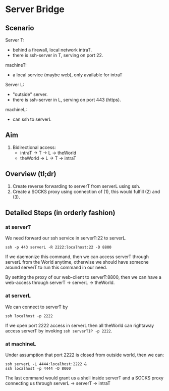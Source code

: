 Server Bridge
=============

Scenario
--------

Server T:
* behind a firewall, local network intraT.
* there is ssh-server in T, serving on port 22.

machineT:
* a local service (maybe web), only available for intraT

Server L:
* "outside" server.
* there is ssh-server in L, serving on port 443 (https).

machineL:
* can ssh to serverL




Aim
---

1. Bidirectional access:
   * intraT -> T -> L -> theWorld
   * theWorld -> L -> T -> intraT

Overview (tl;dr)
----------------

1. Create reverse forwarding to serverT from serverL using ssh.
2. Create a SOCKS proxy using connection of (1), this would fulfill (2) and (3).

Detailed Steps (in orderly fashion)
-----

### at serverT

We need forward our ssh service in serverT:22 to serverL.

```
ssh -p 443 serverL -R 2222:localhost:22 -D 8800
```

If we daemonize this command,
  then we can access serverT through serverL from the World anytime,
  otherwise we should have someone around serverT to run this command in our need.

By setting the proxy of our web-client to serverT:8800, then we can have a web-access through serverT -> serverL -> theWorld.

### at serverL

We can connect to serverT by

```
ssh localhost -p 2222
```

If we open port 2222 access in serverL
  then all theWorld can rightaway access serverT by invoking `ssh serverTIP -p 2222`.

### at machineL

Under assumption that port 2222 is closed from outside world, then we can:

```
ssh serverL -L 4444:localhost:2222 &
ssh localhost -p 4444 -D 8000
```

The last command would grant us a shell inside serverT and a SOCKS proxy connecting us through serverL -> serverT -> intraT
